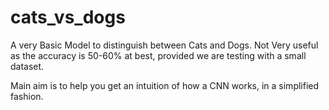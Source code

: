 # cats_vs_dogs
A very Basic Model to distinguish between Cats and Dogs. 
Not Very useful as the accuracy is 50-60% at best, provided we are testing with a small dataset.

Main aim is to help you get an intuition of how a CNN works, in a simplified fashion. 
